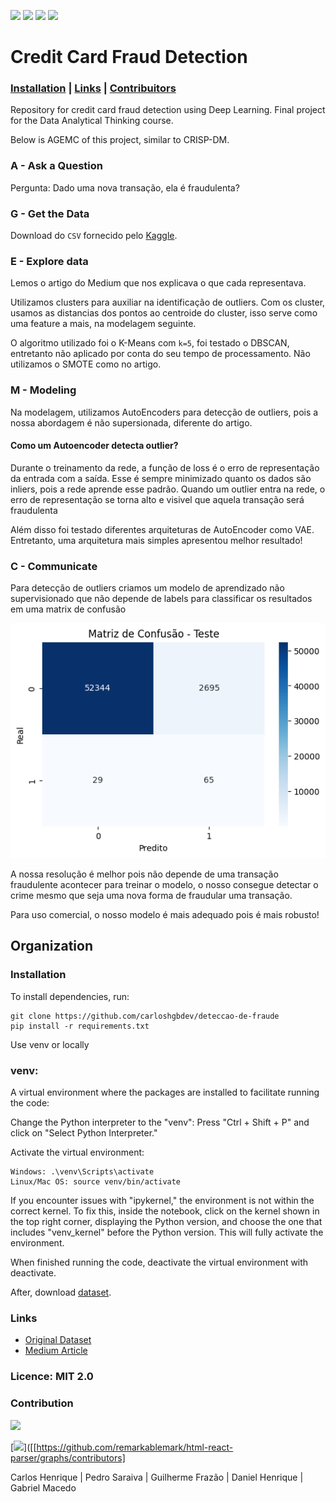 
![](https://img.shields.io/github/languages/top/carloshgbdev/deteccao-de-fraude
) ![](https://img.shields.io/badge/Deep_Learning-blue
) ![](https://img.shields.io/badge/Fraud_Detection-orange
) ![](https://img.shields.io/badge/UFG-BIA-orange
)

# Credit Card Fraud Detection


### [Installation](#installation) | [Links](#links) | [Contribuitors](#contribution)

Repository for credit card fraud detection using Deep Learning. Final project for the Data Analytical Thinking course.

Below is AGEMC of this project, similar to  CRISP-DM.

### A - Ask a Question
 
Pergunta: Dado uma nova transação, ela é fraudulenta?

### G - Get the Data

Download do `CSV` fornecido pelo [Kaggle](https://www.kaggle.com/datasets/mlg-ulb/creditcardfraud?resource=download).

### E - Explore data

Lemos o artigo do Medium que nos explicava o que cada representava.

Utilizamos clusters para auxiliar na identificação de outliers. Com os cluster, usamos as distancias dos pontos ao centroide do cluster, isso serve como uma feature a mais, na modelagem seguinte.

O algoritmo utilizado foi o K-Means com `k=5`, foi testado o DBSCAN, entretanto não aplicado por conta do seu tempo de processamento. Não utilizamos o SMOTE como no artigo.

### M - Modeling

Na modelagem, utilizamos AutoEncoders para detecção de outliers, pois a nossa abordagem é não supersionada, diferente do artigo.

#### Como um Autoencoder detecta outlier?

  Durante o treinamento da rede, a função de loss é o erro de representação da entrada com a saída. Esse é sempre minimizado quanto os dados são inliers, pois a rede aprende esse padrão. Quando um outlier entra na rede, o erro de representação se torna alto e visivel que aquela transação será fraudulenta

Além disso foi testado diferentes arquiteturas de AutoEncoder como VAE. Entretanto, uma arquitetura mais simples apresentou melhor resultado!

### C - Communicate

Para detecção de outliers criamos um modelo de aprendizado não supervisionado que não depende de labels para classificar os resultados em uma matrix de confusão

![imagem](/assets/images/output.png)

A nossa resolução é melhor pois não depende de uma transação fraudulente acontecer para treinar o modelo, o nosso consegue detectar o crime mesmo que seja uma nova forma de fraudular uma transação. 

Para uso comercial, o nosso modelo é mais adequado pois é mais robusto!

## Organization

### Installation

To install dependencies, run:

    git clone https://github.com/carloshgbdev/deteccao-de-fraude
    pip install -r requirements.txt

Use venv or locally

### venv:

A virtual environment where the packages are installed to facilitate running the code:

Change the Python interpreter to the "venv": Press "Ctrl + Shift + P" and click on "Select Python Interpreter."

Activate the virtual environment:

    Windows: .\venv\Scripts\activate
    Linux/Mac OS: source venv/bin/activate

If you encounter issues with "ipykernel," the environment is not within the correct kernel. To fix this, inside the notebook, click on the kernel shown in the top right corner, displaying the Python version, and choose the one that includes "venv_kernel" before the Python version. This will fully activate the environment.

When finished running the code, deactivate the virtual environment with deactivate.

After, download [dataset](https://www.kaggle.com/datasets/mlg-ulb/creditcardfraud?resource=download).

### Links

- [Original Dataset](https://www.kaggle.com/datasets/mlg-ulb/creditcardfraud?resource=download)
- [Medium Article](https://towardsdatascience.com/credit-card-fraud-detection-9bc8db79b956)

### Licence: MIT 2.0

### Contribution

<a href="https://github.com/carloshgbdev/deteccao-de-fraude/graphs/contributors">
  <img src="https://contrib.rocks/image?repo=carloshgbdev/deteccao-de-fraude" />
</a>

[![](https://opencollective.com/html-react-parser/contributors.svg?width=890&button=false)]([[https://github.com/remarkablemark/html-react-parser/graphs/contributors]


Carlos Henrique | Pedro Saraiva | Guilherme Frazão | Daniel Henrique | Gabriel Macedo
